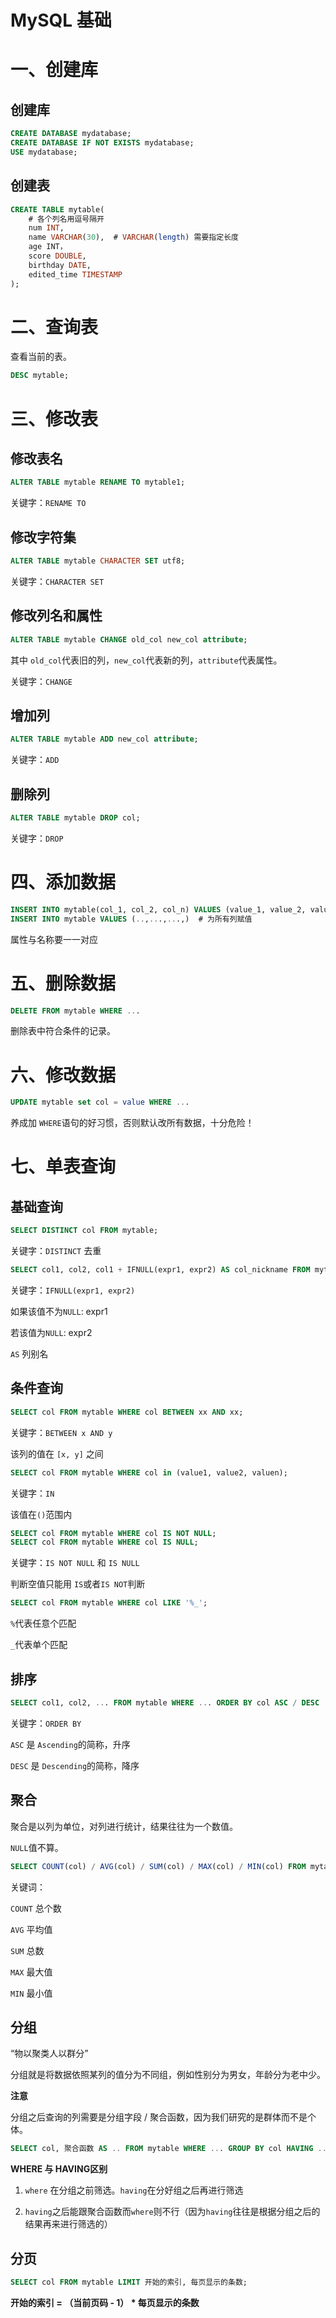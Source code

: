 # MySQL 基础



# 一、创建库

## 创建库

```sql
CREATE DATABASE mydatabase;
CREATE DATABASE IF NOT EXISTS mydatabase;
USE mydatabase;  
```



## 创建表

```sql
CREATE TABLE mytable(
	# 各个列名用逗号隔开
	num INT,
	name VARCHAR(30),  # VARCHAR(length) 需要指定长度
	age INT，
	score DOUBLE,
	birthday DATE,
	edited_time TIMESTAMP
);
```


# 二、查询表

查看当前的表。

```sql
DESC mytable;
```



# 三、修改表

## 修改表名

```sql
ALTER TABLE mytable RENAME TO mytable1;
```

关键字：`RENAME TO`

## 修改字符集

```sql
ALTER TABLE mytable CHARACTER SET utf8;
```

关键字：`CHARACTER SET`

## 修改列名和属性

```sql
ALTER TABLE mytable CHANGE old_col new_col attribute;
```

其中 `old_col`代表旧的列，`new_col`代表新的列，`attribute`代表属性。

关键字：`CHANGE`

## 增加列

```sql
ALTER TABLE mytable ADD new_col attribute;
```

关键字：`ADD`

## 删除列

```sql
ALTER TABLE mytable DROP col;
```

关键字：`DROP`



# 四、添加数据

```sql
INSERT INTO mytable(col_1, col_2, col_n) VALUES (value_1, value_2, value_n);
INSERT INTO mytable VALUES (..,...,...,)  # 为所有列赋值
```

属性与名称要一一对应



# 五、删除数据

```sql
DELETE FROM mytable WHERE ...
```

删除表中符合条件的记录。



# 六、修改数据

```sql
UPDATE mytable set col = value WHERE ...
```

养成加 `WHERE`语句的好习惯，否则默认改所有数据，十分危险！



# 七、单表查询

## 基础查询

```sql
SELECT DISTINCT col FROM mytable;
```

关键字：`DISTINCT` 去重

```sql
SELECT col1, col2, col1 + IFNULL(expr1, expr2) AS col_nickname FROM mytable;
```

关键字：`IFNULL(expr1, expr2) `

如果该值不为`NULL`: expr1

若该值为`NULL`: expr2



`AS` 列别名



## 条件查询

```sql
SELECT col FROM mytable WHERE col BETWEEN xx AND xx;
```

关键字：`BETWEEN x AND y`

该列的值在 `[x, y]` 之间



```sql
SELECT col FROM mytable WHERE col in (value1, value2, valuen);
```

关键字：`IN`

该值在`()`范围内



```	sql
SELECT col FROM mytable WHERE col IS NOT NULL;
SELECT col FROM mytable WHERE col IS NULL;
```

关键字：`IS NOT NULL` 和 `IS NULL`

判断空值只能用 `IS`或者`IS NOT`判断



```sql
SELECT col FROM mytable WHERE col LIKE '%_';
```

`%`代表任意个匹配

`_`代表单个匹配



##  排序

```sql
SELECT col1, col2, ... FROM mytable WHERE ... ORDER BY col ASC / DESC
```

关键字：`ORDER BY`

`ASC` 是 `Ascending`的简称，升序

`DESC` 是 `Descending`的简称，降序



## 聚合

聚合是以列为单位，对列进行统计，结果往往为一个数值。

`NULL`值不算。

```sql
SELECT COUNT(col) / AVG(col) / SUM(col) / MAX(col) / MIN(col) FROM mytable
```

关键词：

`COUNT` 总个数

`AVG` 平均值

`SUM` 总数

`MAX` 最大值

`MIN` 最小值



## 分组

“物以聚类人以群分”

分组就是将数据依照某列的值分为不同组，例如性别分为男女，年龄分为老中少。

**注意**

分组之后查询的列需要是分组字段 / 聚合函数，因为我们研究的是群体而不是个体。

```sql
SELECT col, 聚合函数 AS .. FROM mytable WHERE ... GROUP BY col HAVING ...
```

**WHERE 与 HAVING区别**

1. `where` 在分组之前筛选。`having`在分好组之后再进行筛选

2. `having`之后能跟聚合函数而`where`则不行（因为`having`往往是根据分组之后的结果再来进行筛选的）



## 分页

```sql
SELECT col FROM mytable LIMIT 开始的索引, 每页显示的条数;
```

**开始的索引 = （当前页码 - 1） * 每页显示的条数**

